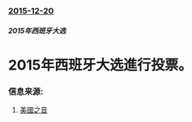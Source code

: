 ### [2015-12-20](/news/2015/12/20/index.md)

##### 2015年西班牙大选
# 2015年西班牙大选進行投票。 




### 信息来源:

1. [美國之音](http://www.voachinese.com/content/spain-ruling-conservatives-win-short-of-majority-20151220/3111537.html)

